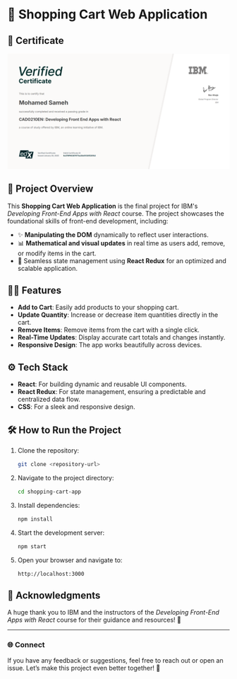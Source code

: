# 🛒 Shopping Cart Web Application

## 📜 Certificate

![IBM Certificate](ReactCertificate.png)

## 🌟 Project Overview
This **Shopping Cart Web Application** is the final project for IBM's _Developing Front-End Apps with React_ course. The project showcases the foundational skills of front-end development, including:

- ✨ **Manipulating the DOM** dynamically to reflect user interactions.
- 📊 **Mathematical and visual updates** in real time as users add, remove, or modify items in the cart.
- 🔄 Seamless state management using **React Redux** for an optimized and scalable application.

## 🧑‍💻 Features
- **Add to Cart**: Easily add products to your shopping cart.
- **Update Quantity**: Increase or decrease item quantities directly in the cart.
- **Remove Items**: Remove items from the cart with a single click.
- **Real-Time Updates**: Display accurate cart totals and changes instantly.
- **Responsive Design**: The app works beautifully across devices.

## ⚙️ Tech Stack
- **React**: For building dynamic and reusable UI components.
- **React Redux**: For state management, ensuring a predictable and centralized data flow.
- **CSS**: For a sleek and responsive design.


## 🛠️ How to Run the Project
1. Clone the repository:
   ```bash
   git clone <repository-url>
   ```
2. Navigate to the project directory:
   ```bash
   cd shopping-cart-app
   ```
3. Install dependencies:
   ```bash
   npm install
   ```
4. Start the development server:
   ```bash
   npm start
   ```
5. Open your browser and navigate to:
   ```
   http://localhost:3000
   ```


## 🤝 Acknowledgments
A huge thank you to IBM and the instructors of the _Developing Front-End Apps with React_ course for their guidance and resources! 🙌

---

### 🌐 Connect
If you have any feedback or suggestions, feel free to reach out or open an issue. Let’s make this project even better together! 💬


